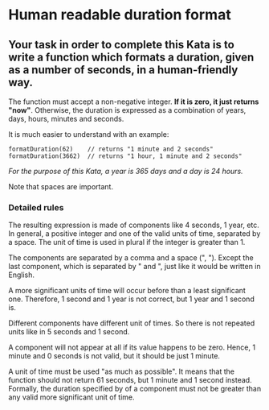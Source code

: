 # Human readable duration format

## Your task in order to complete this Kata is to write a function which formats a duration, given as a number of seconds, in a human-friendly way.

The function must accept a non-negative integer. **If it is zero, it just returns "now"**. Otherwise, the duration is expressed as a combination of years, days, hours, minutes and seconds.

It is much easier to understand with an example:
```
formatDuration(62)    // returns "1 minute and 2 seconds"
formatDuration(3662)  // returns "1 hour, 1 minute and 2 seconds"
```
*For the purpose of this Kata, a year is 365 days and a day is 24 hours.*

Note that spaces are important.

### Detailed rules

The resulting expression is made of components like 4 seconds, 1 year, etc. In general, a positive integer and one of the valid units of time, separated by a space. The unit of time is used in plural if the integer is greater than 1.

The components are separated by a comma and a space (", "). Except the last component, which is separated by " and ", just like it would be written in English.

A more significant units of time will occur before than a least significant one. Therefore, 1 second and 1 year is not correct, but 1 year and 1 second is.

Different components have different unit of times. So there is not repeated units like in 5 seconds and 1 second.

A component will not appear at all if its value happens to be zero. Hence, 1 minute and 0 seconds is not valid, but it should be just 1 minute.

A unit of time must be used "as much as possible". It means that the function should not return 61 seconds, but 1 minute and 1 second instead. Formally, the duration specified by of a component must not be greater than any valid more significant unit of time.